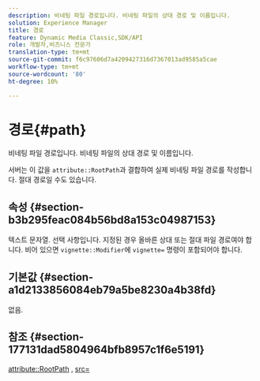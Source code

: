 ```yaml
---
description: 비네팅 파일 경로입니다. 비네팅 파일의 상대 경로 및 이름입니다.
solution: Experience Manager
title: 경로
feature: Dynamic Media Classic,SDK/API
role: 개발자,비즈니스 전문가
translation-type: tm+mt
source-git-commit: f6c97606d7a4209427316d7367013ad9585a5cae
workflow-type: tm+mt
source-wordcount: '80'
ht-degree: 10%

---
```



# 경로{#path}

비네팅 파일 경로입니다. 비네팅 파일의 상대 경로 및 이름입니다.

서버는 이 값을 `attribute::RootPath`과 결합하여 실제 비네팅 파일 경로를 작성합니다. 절대 경로일 수도 있습니다.

## 속성 {#section-b3b295feac084b56bd8a153c04987153}

텍스트 문자열. 선택 사항입니다. 지정된 경우 올바른 상대 또는 절대 파일 경로여야 합니다. 비어 있으면 `vignette::Modifier`에 `vignette=` 명령이 포함되어야 합니다.

## 기본값 {#section-a1d2133856084eb79a5be8230a4b38fd}

없음.

## 참조 {#section-177131dad5804964bfb8957c1f6e5191}

[attribute::RootPath](../../../../../ir-api/material-cat/image-rendering-api-ref/c-ir-material-catalog/c-ir-attributes-reference/r-ir-rootpath.md#reference-a4d7c96b62e14fcbad1740c702f160f3) ,  [src=](../../../../../ir-api/http-protocol/image-rendering-api-ref/c-ir-http-protocol-ref/c-ir-http-protocol-command-reference/r-ir-src.md#reference-62c98abad22149d68d405ed6aaff8272)
